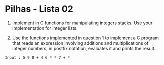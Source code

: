 # Pilhas  - Lista 02

1. Implement in C functions for manipulating integers stacks. Use your implementation for integer lists.


2. Use the functions implemented in question 1 to implement a C program that reads an expression involving additions and multiplications of integer numbers, in postfix notation, evaluates it and prints the result.

```
Input : 5 9 8 + 4 6 * * 7 + *
```




